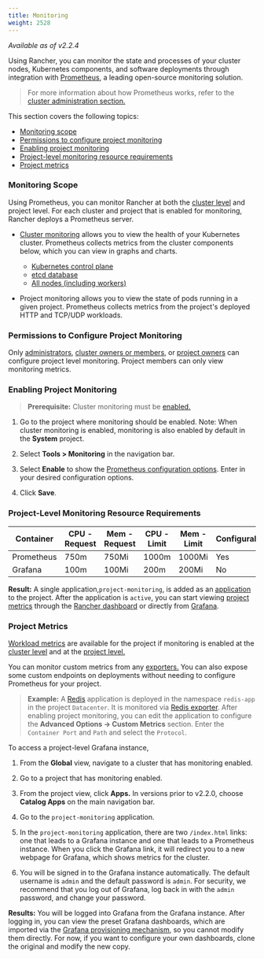 ```yaml
---
title: Monitoring
weight: 2528
---
```


_Available as of v2.2.4_

Using Rancher, you can monitor the state and processes of your cluster nodes, Kubernetes components, and software deployments through integration with [Prometheus](https://prometheus.io/), a leading open-source monitoring solution.

> For more information about how Prometheus works, refer to the [cluster administration section.]({{<baseurl>}}/rancher/latest/en/cluster-admin/tools/monitoring/#about-prometheus)

This section covers the following topics:

- [Monitoring scope](#monitoring-scope)
- [Permissions to configure project monitoring](#permissions-to-configure-project-monitoring)
- [Enabling project monitoring](#enabling-project-monitoring)
- [Project-level monitoring resource requirements](#project-level-monitoring-resource-requirements)
- [Project metrics](#project-metrics)

### Monitoring Scope

Using Prometheus, you can monitor Rancher at both the [cluster level]({{<baseurl>}}/rancher/latest/en/cluster-admin/tools/monitoring/) and project level. For each cluster and project that is enabled for monitoring, Rancher deploys a Prometheus server.

- [Cluster monitoring]({{<baseurl>}}/rancher/latest/en/cluster-admin/tools/monitoring/) allows you to view the health of your Kubernetes cluster. Prometheus collects metrics from the cluster components below, which you can view in graphs and charts.

    - [Kubernetes control plane]({{<baseurl>}}/rancher/latest/en/cluster-admin/tools/monitoring/cluster-metrics/#kubernetes-components-metrics)
    - [etcd database]({{<baseurl>}}/rancher/latest/en/cluster-admin/tools/monitoring/cluster-metrics/#etcd-metrics)
    - [All nodes (including workers)]({{<baseurl>}}/rancher/latest/en/cluster-admin/tools/monitoring/cluster-metrics/#cluster-metrics)

- Project monitoring allows you to view the state of pods running in a given project. Prometheus collects metrics from the project's deployed HTTP and TCP/UDP workloads.

### Permissions to Configure Project Monitoring

Only [administrators]({{<baseurl>}}/rancher/latest/en/admin-settings/rbac/global-permissions/), [cluster owners or members]({{<baseurl>}}/rancher/latest/en/admin-settings/rbac/cluster-project-roles/#cluster-roles), or [project owners]({{<baseurl>}}/rancher/latest/en/admin-settings/rbac/cluster-project-roles/#project-roles) can configure project level monitoring. Project members can only view monitoring metrics.

### Enabling Project Monitoring

> **Prerequisite:** Cluster monitoring must be [enabled.]({{<baseurl>}}/rancher/latest/en/cluster-admin/tools/monitoring/)

1. Go to the project where monitoring should be enabled. Note: When cluster monitoring is enabled, monitoring is also enabled by default in the **System** project.

1. Select **Tools > Monitoring** in the navigation bar.

1. Select **Enable** to show the [Prometheus configuration options]({{<baseurl>}}/rancher/latest/en/cluster-admin/tools/monitoring/prometheus/). Enter in your desired configuration options.

1. Click **Save**.

### Project-Level Monitoring Resource Requirements

Container| CPU - Request | Mem - Request | CPU - Limit | Mem - Limit | Configurable
---------|---------------|---------------|-------------|-------------|-------------
Prometheus|750m| 750Mi | 1000m | 1000Mi | Yes
Grafana | 100m | 100Mi | 200m | 200Mi | No


**Result:** A single application,`project-monitoring`, is added as an [application]({{<baseurl>}}/rancher/latest/en/catalog/apps/) to the project.  After the application is `active`, you can start viewing [project metrics](#project-metrics) through the [Rancher dashboard]({{<baseurl>}}/rancher/latest/en/cluster-admin/tools/monitoring/#rancher-dashboard) or directly from [Grafana]({{<baseurl>}}/rancher/latest/en/cluster-admin/tools/monitoring/#grafana).

### Project Metrics

[Workload metrics]({{<baseurl>}}/rancher/latest/en/cluster-admin/tools/monitoring/cluster-metrics/#workload-metrics) are available for the project if monitoring is enabled at the [cluster level]({{<baseurl>}}/rancher/latest/en/cluster-admin/tools/monitoring/) and at the [project level.](#enabling-project-monitoring)

You can monitor custom metrics from any [exporters.](https://prometheus.io/docs/instrumenting/exporters/) You can also expose some custom endpoints on deployments without needing to configure Prometheus for your project.

> **Example:**
> A [Redis](https://redis.io/) application is deployed in the namespace `redis-app` in the project `Datacenter`. It is monitored via [Redis exporter](https://github.com/oliver006/redis_exporter). After enabling project monitoring, you can edit the application to configure the <b>Advanced Options -> Custom Metrics</b> section. Enter the `Container Port` and `Path` and select the `Protocol`.

To access a project-level Grafana instance,

1. From the **Global** view, navigate to a cluster that has monitoring enabled.

1. Go to a project that has monitoring enabled.

1. From the project view, click **Apps.** In versions prior to v2.2.0, choose **Catalog Apps** on the main navigation bar.

1. Go to the `project-monitoring` application.

1. In the `project-monitoring` application, there are two `/index.html` links: one that leads to a Grafana instance and one that leads to a Prometheus instance. When you click the Grafana link, it will redirect you to a new webpage for Grafana, which shows metrics for the cluster.

1. You will be signed in to the Grafana instance automatically. The default username is `admin` and the default password is `admin`. For security, we recommend that you log out of Grafana, log back in with the `admin` password, and change your password.

**Results:** You will be logged into Grafana from the Grafana instance. After logging in, you can view the preset Grafana dashboards, which are imported via the [Grafana provisioning mechanism](http://docs.grafana.org/administration/provisioning/#dashboards), so you cannot modify them directly. For now, if you want to configure your own dashboards, clone the original and modify the new copy.
